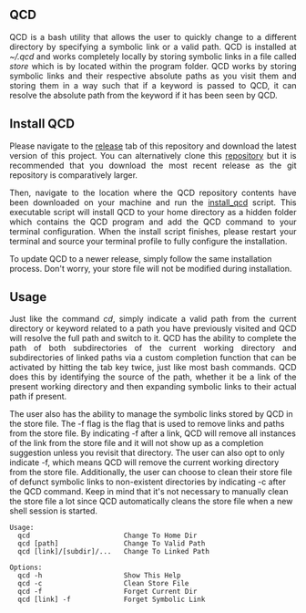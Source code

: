 ## QCD

<p align="justify">
QCD is a bash utility that allows the user to quickly change to a different directory by specifying a symbolic link or a valid path. QCD is installed at <i>~/.qcd</i> and works completely locally by storing symbolic links in a file called <i>store</i> which is by located within the program folder. QCD works by storing symbolic links and their respective absolute paths as you visit them and storing them in a way such that if a keyword is passed to QCD, it can resolve the absolute path from the keyword if it has been seen by QCD.
</p>

## Install QCD

<p align="justify">
Please navigate to the <a href="https://github.com/nalinahuja22/qcd/releases">release</a> tab of this repository and download the latest version of this project. You can alternatively clone this <a href="https://github.com/nalinahuja22/qcd">repository</a> but it is recommended that you download the most recent release as the git repository is comparatively larger.
</p>

<p align="justify">
Then, navigate to the location where the QCD repository contents have been downloaded on your machine and run the <a href="https://github.com/nalinahuja22/qcd/blob/master/install_qcd.sh">install_qcd</a> script. This executable script will install QCD to your home directory as a hidden folder which contains the QCD program and add the QCD command to your terminal configuration. When the install script finishes, please restart your terminal and source your terminal profile to fully configure the installation.

To update QCD to a newer release, simply follow the same installation process. Don't worry, your store file will not be modified during installation.
</p>

## Usage

<p align="justify">
Just like the command <i>cd</i>, simply indicate a valid path from the current directory or keyword related to a path you have previously visited and QCD will resolve the full path and switch to it. QCD has the ability to complete the path of both subdirectories of the current working directory and subdirectories of linked paths via a custom completion function that can be activated by hitting the tab key twice, just like most bash commands. QCD does this by identifying the source of the path, whether it be a link of the present working directory and then expanding symbolic links to their actual path if present.

The user also has the ability to manage the symbolic links stored by QCD in the store file. The -f flag is the flag that is used to remove links and paths from the store file. By indicating -f after a link, QCD will remove all instances of the link from the store file and it will not show up as a completion suggestion unless you revisit that directory. The user can also opt to only indicate -f, which means QCD will remove the current working directory from the store file. Additionally, the user can choose to clean their store file of defunct symbolic links to non-existent directories by indicating -c after the QCD command. Keep in mind that it's not necessary to manually clean the store file a lot since QCD automatically cleans the store file when a new shell session is started.
</p>

```
Usage:
  qcd                       Change To Home Dir
  qcd [path]                Change To Valid Path
  qcd [link]/[subdir]/...   Change To Linked Path

Options:
  qcd -h                    Show This Help
  qcd -c                    Clean Store File
  qcd -f                    Forget Current Dir
  qcd [link] -f             Forget Symbolic Link
```
